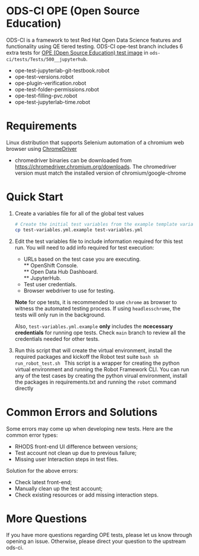 # ODS-CI OPE (Open Source Education)

ODS-CI is a framework to test Red Hat Open Data Science features and functionality
using QE tiered testing. ODS-CI ope-test branch includes 6 extra tests for [OPE (Open Source Education) test image](https://github.com/xwshiba/ope/tree/container-burosa-test) in `ods-ci/tests/Tests/500__jupyterhub`.

 - ope-test-jupyterlab-git-testbook.robot
 - ope-test-versions.robot
 - ope-plugin-verification.robot
 - ope-test-folder-permissions.robot
 - ope-test-filling-pvc.robot
 - ope-test-jupyterlab-time.robot

# Requirements
  Linux distribution that supports Selenium automation of a chromium web browser using [ChromeDriver](https://chromedriver.chromium.org)
  * chromedriver binaries can be downloaded from https://chromedriver.chromium.org/downloads. The chromedriver version must match the installed version of chromium/google-chrome

# Quick Start
  1. Create a variables file for all of the global test values
     ```bash
     # Create the initial test variables from the example template variables file
     cp test-variables.yml.example test-variables.yml
     ```

  1. Edit the test variables file to include information required for this test run.
     You will need to add info required for test execution:

     * URLs based on the test case you are executing.<br>
        ** OpenShift Console.<br>
        ** Open Data Hub Dashboard.<br>
        ** JupyterHub.<br>
     * Test user credentials.
     * Browser webdriver to use for testing.

     **Note** for ope tests, it is recommended to use `chrome` as browser to witness the automated testing process. If using `headlesschrome`, the tests will only run in the background.
     
     Also, `test-variables.yml.example` **only** includes the **ncecessary credentials** for running ope tests. Check `main` branch to review all the credentials needed for other tests.


  1. Run this script that will create the virtual environment, install the required packages and kickoff the Robot test suite
    ```bash
    sh run_robot_test.sh
    ```
    This script is a wrapper for creating the python virtual environment and running the Robot Framework CLI.  You can run any of the test cases by creating the python virual environment, install the packages in requirements.txt and running the `robot` command directly

 # Common Errors and Solutions

 Some errors may come up when developing new tests. Here are the common error types:
 - RHODS front-end UI difference between versions;
 - Test account not clean up due to previous failure;
 - Missing user Interaction steps in test files.

 Solution for the above errors:
 - Check latest front-end;
 - Manually clean up the test account;
 - Check existing resources or add missing interaction steps.

# More Questions
If you have more questions regarding OPE tests, please let us know through opening an issue. 
Otherwise, please direct your question to the upstream ods-ci.
